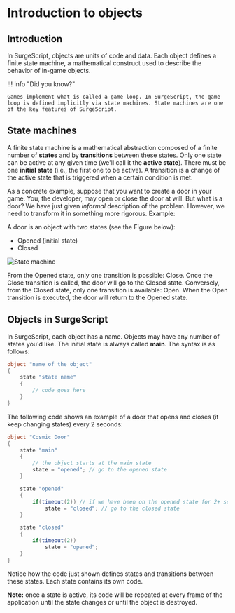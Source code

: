 Introduction to objects
=======================

Introduction
------------

In SurgeScript, objects are units of code and data. Each object defines a finite state machine, a mathematical construct used to describe the behavior of in-game objects.

!!! info "Did you know?"

    Games implement what is called a game loop. In SurgeScript, the game loop is defined implicitly via state machines. State machines are one of the key features of SurgeScript.

State machines
--------------

A finite state machine is a mathematical abstraction composed of a finite number of **states** and by **transitions** between these states. Only one state can be active at any given time (we'll call it the **active state**). There must be one **initial state** (i.e., the first one to be active). A transition is a change of the active state that is triggered when a certain condition is met.

As a concrete example, suppose that you want to create a door in your game. You, the developer, may open or close the door at will. But what is a door? We have just given *informal* description of the problem. However, we need to transform it in something more rigorous. Example:

A door is an object with two states (see the Figure below):

- Opened (initial state)
- Closed

![State machine](../img/state-machine.png)

From the Opened state, only one transition is possible: Close. Once the Close transition is called, the door will go to the Closed state. Conversely, from the Closed state, only one transition is available: Open. When the Open transition is executed, the door will return to the Opened state.

Objects in SurgeScript
----------------------

In SurgeScript, each object has a name. Objects may have any number of states you'd like. The initial state is always called **main**. The syntax is as follows:

```cs
object "name of the object"
{
    state "state name"
    {
        // code goes here
    }
}
```

The following code shows an example of a door that opens and closes (it keep changing states) every 2 seconds:

```cs
object "Cosmic Door"
{
    state "main"
    {
        // the object starts at the main state
        state = "opened"; // go to the opened state
    }

    state "opened"
    {
        if(timeout(2)) // if we have been on the opened state for 2+ seconds
            state = "closed"; // go to the closed state
    }

    state "closed"
    {
        if(timeout(2))
            state = "opened";
    }
}
```

Notice how the code just shown defines states and transitions between these states. Each state contains its own code.

**Note:** once a state is active, its code will be repeated at every frame of the application until the state changes or until the object is destroyed.
